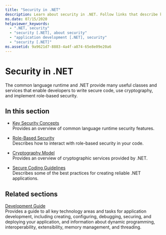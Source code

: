 ```yaml
---
title: "Security in .NET"
description: Learn about security in .NET. Follow links that describe key security concepts, role-based security, the cryptography model, and secure coding guidelines.
ms.date: 07/15/2020
helpviewer_keywords: 
  - ".NET, security"
  - "security [.NET], about security"
  - "application development [.NET], security"
  - "security [.NET]"
ms.assetid: 9a9621d7-8883-4a4f-a874-65e8e09e20a6
---
```

# Security in .NET

The common language runtime and .NET provide many useful classes and services that enable developers to write secure code, use cryptography, and implement role-based security.

## In this section

- [Key Security Concepts](key-security-concepts.md)  
Provides an overview of common language runtime security features.

- [Role-Based Security](role-based-security.md)  
Describes how to interact with role-based security in your code.

- [Cryptography Model](cryptography-model.md)  
Provides an overview of cryptographic services provided by .NET.

- [Secure Coding Guidelines](secure-coding-guidelines.md)  
Describes some of the best practices for creating reliable .NET applications.

## Related sections

[Development Guide](../../framework/development-guide.md)  
Provides a guide to all key technology areas and tasks for application development, including creating, configuring, debugging, securing, and deploying your application, and information about dynamic programming, interoperability, extensibility, memory management, and threading.
